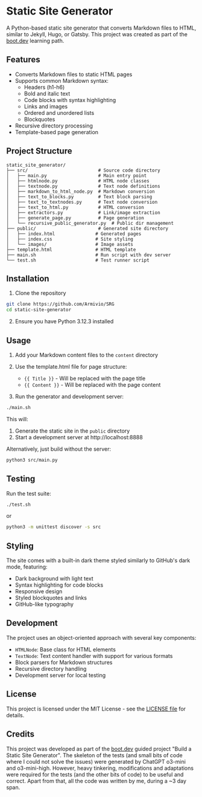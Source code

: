 # Static Site Generator

A Python-based static site generator that converts Markdown files to HTML, similar to Jekyll, Hugo, or Gatsby. This project was created as part of the [boot.dev](https://www.boot.dev) learning path.

## Features

- Converts Markdown files to static HTML pages
- Supports common Markdown syntax:
  - Headers (h1-h6)
  - Bold and italic text
  - Code blocks with syntax highlighting
  - Links and images
  - Ordered and unordered lists
  - Blockquotes
- Recursive directory processing
- Template-based page generation

## Project Structure

```
static_site_generator/
├── src/                          # Source code directory
│   ├── main.py                   # Main entry point
│   ├── htmlnode.py               # HTML node classes
│   ├── textnode.py               # Text node definitions
│   ├── markdown_to_html_node.py  # Markdown conversion
│   ├── text_to_blocks.py         # Text block parsing
│   ├── text_to_textnodes.py      # Text node conversion
│   ├── text_to_html.py           # HTML conversion
│   ├── extractors.py             # Link/image extraction
│   ├── generate_page.py          # Page generation
│   └── recursive_public_generator.py  # Public dir management
├── public/                       # Generated site directory
│   ├── index.html               # Generated pages
│   ├── index.css                # Site styling
│   └── images/                  # Image assets
├── template.html                # HTML template
├── main.sh                      # Run script with dev server
└── test.sh                      # Test runner script
```

## Installation

1. Clone the repository
```bash
git clone https://github.com/Armivio/SRG
cd static-site-generator
```

2. Ensure you have Python 3.12.3 installed

## Usage

1. Add your Markdown content files to the `content` directory
2. Use the template.html file for page structure:
   - `{{ Title }}` - Will be replaced with the page title
   - `{{ Content }}` - Will be replaced with the page content

3. Run the generator and development server:
```bash
./main.sh
```

This will:
1. Generate the static site in the `public` directory
2. Start a development server at http://localhost:8888

Alternatively, just build without the server:
```bash
python3 src/main.py
```

## Testing

Run the test suite:
```bash
./test.sh
```
or
```bash
python3 -m unittest discover -s src
```

## Styling

The site comes with a built-in dark theme styled similarly to GitHub's dark mode, featuring:
- Dark background with light text
- Syntax highlighting for code blocks
- Responsive design
- Styled blockquotes and links
- GitHub-like typography

## Development

The project uses an object-oriented approach with several key components:

- `HTMLNode`: Base class for HTML elements
- `TextNode`: Text content handler with support for various formats
- Block parsers for Markdown structures
- Recursive directory handling
- Development server for local testing

## License

This project is licensed under the MIT License - see the [LICENSE file](https://github.com/Armivio/SRG?tab=MIT-1-ov-file) for details.

## Credits

This project was developed as part of the [boot.dev](https://www.boot.dev) guided project "Build a Static Site Generator". 
The skeleton of the tests (and small bits of code where I could not solve the issues) were generated by ChatGPT o3-mini and o3-mini-high. However, heavy tinkering, modifications and adaptations were required for the tests (and the other bits of code) to be useful and correct.
Apart from that, all the code was written by me, during a ~3 day span.
